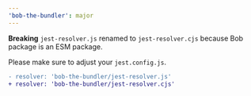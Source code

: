 ```yaml
---
'bob-the-bundler': major
---
```


**Breaking** `jest-resolver.js` renamed to `jest-resolver.cjs` because Bob package is an ESM
package.

Please make sure to adjust your `jest.config.js`.

```diff
- resolver: 'bob-the-bundler/jest-resolver.js'
+ resolver: 'bob-the-bundler/jest-resolver.cjs'
```
